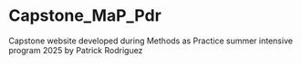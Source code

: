 # Capstone_MaP_Pdr
Capstone website developed during Methods as Practice summer intensive program 2025 by Patrick Rodriguez
